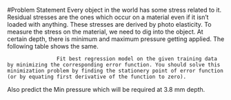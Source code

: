 #Problem Statement
Every object in the world has some stress related to it. Residual stresses are the ones which occur on a material even if it isn’t loaded with anything. These stresses are derived by photo elasticity. To measure the stress on the material, we need to dig into the object. At certain depth, there is minimum and maximum pressure getting applied. The following table shows the same.

                    Fit best regression model on the given training data by minimizing the corresponding error function. You should solve this minimization problem by finding the stationery point of error function (or by equating first derivative of the function to zero).
Also predict the Min pressure which will be required at 3.8 mm depth.
